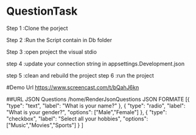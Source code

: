 # QuestionTask
Step 1 :Clone the porject

Step 2 :Run the Script contain in Db folder

Step 3 :open project the visual stdio

step 4 :update your connection string in appsettings.Development.json

step 5 :clean and rebuild the project
step 6 :run the project 

#Demo Url
https://www.screencast.com/t/bQahJ6kn

##URL JSON Questions
/home/RenderJsonQuestions
JSON FORMATE
[{ "type": "text", "label": "What is your name?" }, { "type": "radio", "label": "What is your gender?", "options": ["Male","Female"] }, { "type": "checkbox", "label": "Select all your hobbies", "options": ["Music","Movies","Sports"] } ]
